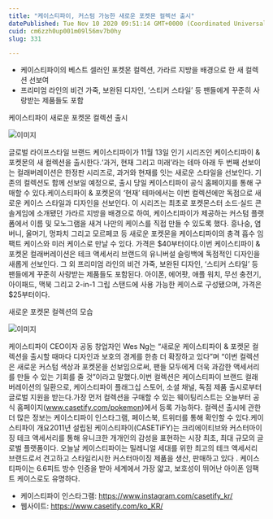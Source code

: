 ```yaml
---
title: "케이스티파이, 커스텀 가능한 새로운 포켓몬 컬렉션 출시"
datePublished: Tue Nov 10 2020 09:51:14 GMT+0000 (Coordinated Universal Time)
cuid: cm6zzh0up001m09l56mv7b0hy
slug: 331

---
```



- 케이스티파이의 베스트 셀러인 포켓몬 컬렉션, 가라르 지방을 배경으로 한 새 컬렉션 선보여
- 프리미엄 라인의 비건 가죽, 보완된 디자인, ‘스티커 스타일’ 등 팬들에게 꾸준히 사랑받는 제품들도 포함

케이스티파이 새로운 포켓몬 컬렉션 출시

![이미지](https://cdn.hashnode.com/res/hashnode/image/upload/v1739248196667/2f2bd1cb-3c94-4dd5-bd04-80c399ada54b.jpeg)

글로벌 라이프스타일 브랜드 케이스티파이가 11월 13일 인기 시리즈인 케이스티파이 & 포켓몬의 새 컬렉션을 출시한다.‘과거, 현재 그리고 미래’라는 테마 아래 두 번째 선보이는 컬래버레이션은 한정판 시리즈로, 과거와 현재를 잇는 새로운 스타일을 선보인다. 기존의 컬렉션도 함께 선보일 예정으로, 출시 당일 케이스티파이 공식 홈페이지를 통해 구매할 수 있다.케이스티파이 & 포켓몬의 ‘현재’ 테마에서는 이번 컬렉션에만 독점으로 새로운 케이스 스타일과 디자인을 선보인다. 이 시리즈는 최초로 포켓몬스터 소드·실드 콘솔게임에 소개됐던 가라르 지방을 배경으로 하여, 케이스티파이가 제공하는 커스텀 플랫폼에서 이름 및 모노그램을 새겨 나만의 케이스를 직접 만들 수 있도록 했다. 흥나숭, 염버니, 울머기, 멍파치 그리고 모르페코 등 새로운 포켓몬을 케이스티파이의 충격 흡수 임팩트 케이스와 미러 케이스로 만날 수 있다. 가격은 $40부터이다.이번 케이스티파이 & 포켓몬 컬래버레이션은 테크 액세서리 브랜드의 유니버설 슬링백에 독점적인 디자인을 새롭게 선보인다. 그 외 프리미엄 라인의 비건 가죽, 보완된 디자인, ‘스티커 스타일’ 등 팬들에게 꾸준히 사랑받는 제품들도 포함된다. 아이폰, 에어팟, 애플 워치, 무선 충전기, 아이패드, 맥북 그리고 2-in-1 그립 스탠드에 사용 가능한 케이스로 구성됐으며, 가격은 $25부터이다.

새로운 포켓몬 컬렉션의 모습

![이미지](https://cdn.hashnode.com/res/hashnode/image/upload/v1739248199363/045e3b94-3d65-4133-b19e-d941ed30877b.jpeg)

케이스티파이 CEO이자 공동 창업자인 Wes Ng는 “새로운 케이스티파이 & 포켓몬 컬렉션을 출시할 때마다 디자인과 보호의 경계를 한층 더 확장하고 있다”며 “이번 컬렉션은 새로운 커스텀 색상과 포켓몬을 선보임으로써, 팬들 모두에게 더욱 과감한 액세서리를 만들 수 있는 기회를 줄 것”이라고 말했다.이번 컬렉션은 케이스티파이 브랜드 컬래버레이션의 일환으로, 케이스티파이 플래그십 스토어, 소셜 채널, 독점 제품 출시로부터 글로벌 지원을 받는다.가장 먼저 컬렉션을 구매할 수 있는 웨이팅리스트는 오늘부터 공식 홈페이지(www.casetify.com/pokemon)에서 등록 가능하다. 컬렉션 출시에 관한 더 많은 정보는 케이스티파이 인스타그램, 페이스북, 트위터를 통해 확인할 수 있다.케이스티파이 개요2011년 설립된 케이스티파이(CASETiFY)는 크리에이티브와 커스터마이징 테크 액세서리를 통해 유니크한 개개인의 감성을 표현하는 시장 최초, 최대 규모의 글로벌 플랫폼이다. 오늘날 케이스티파이는 밀레니얼 세대를 위한 최고의 테크 액세서리 브랜드로서 견고하고 스타일리시한 커스터마이징 제품을 생산, 판매하고 있다 . 케이스티파이는 6.6피트 방수 인증을 받아 세계에서 가장 얇고, 보호성이 뛰어난 아이폰 임팩트 케이스로도 유명하다.

- 케이스티파이 인스타그램: https://www.instagram.com/casetify_kr/
- 웹사이트: https://www.casetify.com/ko_KR/